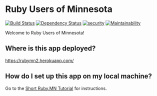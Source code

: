 # Ruby Users of Minnesota

[![Build Status](https://travis-ci.org/jhsu802701/rubymn2.svg?branch=master)](https://travis-ci.org/jhsu802701/rubymn2)
[![Dependency Status](https://gemnasium.com/badges/github.com/jhsu802701/rubymn2.svg)](https://gemnasium.com/github.com/jhsu802701/rubymn2)
[![security](https://hakiri.io/github/jhsu802701/rubymn2/master.svg)](https://hakiri.io/github/jhsu802701/rubymn2/master)
[![Maintainability](https://api.codeclimate.com/v1/badges/14e118799467367be0aa/maintainability)](https://codeclimate.com/github/jhsu802701/rubymn2/maintainability)

Welcome to Ruby Users of Minnesota!

## Where is this app deployed?
https://rubymn2.herokuapp.com/

## How do I set up this app on my local machine?
Go to the [Short Ruby.MN Tutorial](https://github.com/rubyonracetracks/tutorials-rails-short/blob/master/specific_projects/rubymn2.md) for instructions.
